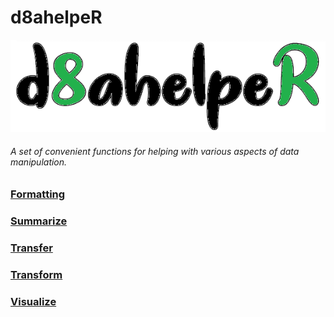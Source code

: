 # d8ahelpeR

![d8ahelpeR](./IMAGES/logo.png)

###### A set of convenient functions for helping with various aspects of data manipulation.

### [Formatting](https://github.com/fjoe88/d8ahelper/blob/master/R/formatting.R)

### [Summarize](https://github.com/fjoe88/d8ahelper/blob/master/R/summarize.R)

### [Transfer](https://github.com/fjoe88/d8ahelper/blob/master/R/transfer.R)

### [Transform](https://github.com/fjoe88/d8ahelper/blob/master/R/transform.R)

### [Visualize](https://github.com/fjoe88/d8ahelper/blob/master/R/visualize.R)
